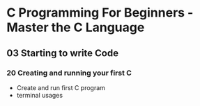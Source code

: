 # C Programming For Beginners - Master the C Language
## 03 Starting to write Code
### 20 Creating and running your first C

- Create and run first C program
- terminal usages